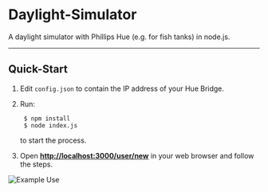 # Daylight-Simulator

A daylight simulator with Phillips Hue (e.g. for fish tanks) in node.js.

***

## Quick-Start

1. Edit `config.json` to contain the IP address of your Hue Bridge.

2. Run:

		$ npm install
		$ node index.js

	to start the process.

3. Open **<http://localhost:3000/user/new>** in your web browser and follow the steps.


![Example Use](https://lh3.googleusercontent.com/FFnl20e-w7QzhPuz5a2LVGRqY9qkp3o03A1s4Z4DRhz-qIh5rLSdg6qFFRLFjKT3MMEGgDGqGRflUnWxzCMPEZNI9iofxHKT2Yv8bNqHECB6uX_Px8PBlltQL1Vlxygc_DTp3bRNjL8fJ5JAQbZn3ZH0j-mutQkpu24wpfyIvnGrvszEaHmfO6Lc6yK4IckEg9IaPd-afSixqBX_BfjTZ0SckDtnRzH0ndvOktfbN1bI9oTzpHJpT_UTTrdmTEoikJUH3VLrd-_N_9LsZSQJY06nagU0sGKUxAj_K137mMhqIfpLLoc6s3sJZxN-npvPQUHvLuy4og7B3gpi-XzL1oALDlSyw1PZzZtsWxXoQYofLtTnfNoQ77caKv3xdV-qdAwJ3vlp3Nx6lZpBwjwU-9_Wy0H9lp4bGsxgplT9eRRYfEddXMLAxJTYqVLCW5ONfbjRptKhGdw_HB8FX3cV0ij5cHjhUv3Vj2knUVJdydj-MJgizFZ5PoksU7FUAAx0YITb4f4aqJM37qEoxDA1YBmIySMgWa1jQD4H048hdJ77eYTtUIlDO9CcaEEt6BnN2aselk_bpVIvUf2_tvzwfSknxU_fq701s43LzU8lvv-SQnGssUiigWfgtvS6aV8Jh0gpHIBrc3pH8-zUqjUZuUA6LcmFwHAk1amTW9Anjj8=w600-h502-no "Fish Tank")

